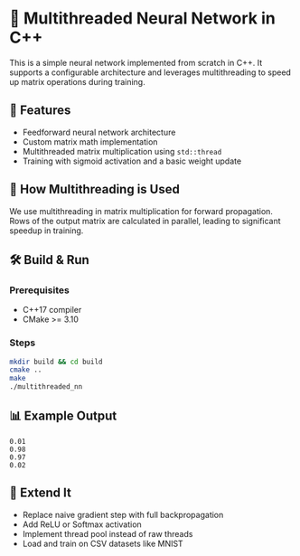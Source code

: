 # 🧠 Multithreaded Neural Network in C++

This is a simple neural network implemented from scratch in C++. It supports a configurable architecture and leverages multithreading to speed up matrix operations during training.

## 🚀 Features
- Feedforward neural network architecture
- Custom matrix math implementation
- Multithreaded matrix multiplication using `std::thread`
- Training with sigmoid activation and a basic weight update

## 🧵 How Multithreading is Used
We use multithreading in matrix multiplication for forward propagation. Rows of the output matrix are calculated in parallel, leading to significant speedup in training.

## 🛠️ Build & Run

### Prerequisites
- C++17 compiler
- CMake >= 3.10

### Steps
```bash
mkdir build && cd build
cmake ..
make
./multithreaded_nn
```

## 📊 Example Output
```
0.01 
0.98 
0.97 
0.02 
```

## 🧰 Extend It
- Replace naive gradient step with full backpropagation
- Add ReLU or Softmax activation
- Implement thread pool instead of raw threads
- Load and train on CSV datasets like MNIST
